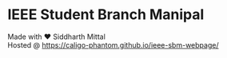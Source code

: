 # IEEE Student Branch Manipal
Made with :heart: Siddharth Mittal<br>
Hosted @ https://caligo-phantom.github.io/ieee-sbm-webpage/
